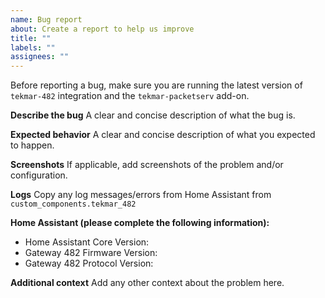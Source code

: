 ```yaml
---
name: Bug report
about: Create a report to help us improve
title: ""
labels: ""
assignees: ""
---
```


Before reporting a bug, make sure you are running the latest version of `tekmar-482` integration and the `tekmar-packetserv` add-on.

**Describe the bug**
A clear and concise description of what the bug is.

**Expected behavior**
A clear and concise description of what you expected to happen.

**Screenshots**
If applicable, add screenshots of the problem and/or configuration.

**Logs**
Copy any log messages/errors from Home Assistant from `custom_components.tekmar_482`

**Home Assistant (please complete the following information):**

- Home Assistant Core Version:
- Gateway 482 Firmware Version:
- Gateway 482 Protocol Version:

**Additional context**
Add any other context about the problem here.

